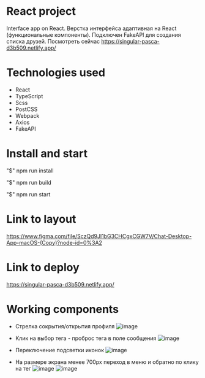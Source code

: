# React project
Interface app on React.
Верстка интерфейса адаптивная на React (функциональные компоненты). Подключен FakeAPI для создания списка друзей.
Посмотреть сейчас https://singular-pasca-d3b509.netlify.app/

# Technologies used
- React
- TypeScript
- Scss
- PostCSS
- Webpack
- Axios
- FakeAPI

# Install and start
"$" npm run install 

"$" npm run build

"$" npm run start

# Link to layout
https://www.figma.com/file/SczQd9Jl1bG3CHCgxCGW7V/Chat-Desktop-App-macOS-(Copy)?node-id=0%3A2

# Link to deploy
https://singular-pasca-d3b509.netlify.app/

# Working components
- Стрелка сокрытия/открытия профиля
 ![image](https://github.com/innabatalova/React-lendind/assets/79709718/5562d093-b410-4499-8cd7-e086595c255a)

- Клик на выбор тега - проброс тега в поле сообщения
 ![image](https://github.com/innabatalova/React-lendind/assets/79709718/4695f14a-145c-4db8-ba2b-e93fbd23b412)

- Переключение подсветки иконок
 ![image](https://github.com/innabatalova/React-lendind/assets/79709718/ae87f5f3-c32b-4af0-b074-7824e9ad28de)

- На размере экрана менее 700px переход в меню и обратно по клику на тег
 ![image](https://github.com/innabatalova/React-lendind/assets/79709718/7e5faefe-4b8c-408f-bf12-0bfe6b371a7a)
 ![image](https://github.com/innabatalova/React-lendind/assets/79709718/0b1a84b5-60d6-4c28-9239-7ff9b312bca2)






